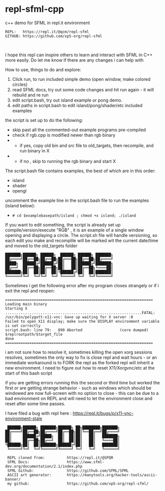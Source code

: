 # repl-sfml-cpp
c++ demo for SFML in repl.it environment
```
REPL:   https://repl.it/@qcm/repl-sfml
GITHUB: https://github.com/xp5-org/repl-sfml
```

&nbsp;
&nbsp;
&nbsp;



I hope this repl can inspire others to learn and interact with SFML in C++ more easily. 
Do let me know if there are any changes i can help with 


How to use, things to do and explore:
1) Click run, to run included simple demo (open window, make colored circles)
2) read SFML docs, try out some code changes and hit run again - it will rebuild and re run
3) edit script.bash, try out island example or pong demo. 
4) edit paths in script.bash to edit island/pong/shader/etc included examples


the script is set up to do the following:
- skip past all the commented-out example programs pre-compiled
- check if rgb.cpp is modified newer than rgb binary 
- - if yes, copy old bin and src file to old_targets, then recompile, and run binary in X
- - if no , skip to running the rgb binary and start X  
 


The script.bash file contains examples, the best of which are in this order:
- island
- shader
- opengl  

uncomment the example line in the script.bash file to run the examples (island below): 
- `# cd $examplebasepath/island ; chmod +x island; ./island`  


If you want to edit something, the script is already set up compile/version/execute "RGB" , 
it is an example of a single window opening and displaying a circle. The script.sh file will handle versioning, so each edit you make and recomplile will be marked wit the current date/time and moved to the old_targets folder 







```
███████╗██████╗ ██████╗  ██████╗ ██████╗ ███████╗
██╔════╝██╔══██╗██╔══██╗██╔═══██╗██╔══██╗██╔════╝
█████╗  ██████╔╝██████╔╝██║   ██║██████╔╝███████╗
██╔══╝  ██╔══██╗██╔══██╗██║   ██║██╔══██╗╚════██║
███████╗██║  ██║██║  ██║╚██████╔╝██║  ██║███████║
╚══════╝╚═╝  ╚═╝╚═╝  ╚═╝ ╚═════╝ ╚═╝  ╚═╝╚══════╝
```
Sometimes i get the following error after my program closes strangely or if i exit the repl and reopen:
```
===================================================================
Loading main binary 
Starting X
..............................................................FATAL: /usr/bin/polygott-x11-vnc: Gave up waiting for X server :0
Failed to open X11 display; make sure the DISPLAY environment variable is set correctly
script.bash: line 79:   890 Aborted                 (core dumped) $replrootpath/$target_file
done
===================================================================
```
i am not sure how to resolve it, sometimes killing the open xorg sessions resolves, sometimes 
the only way to fix is close repl and wait hours - or an immediate workaround is to FORK the repl 
as the forked repl will inherit a new environment. I need to figure out how to reset X11/Xorgvnc/etc 
at the start of this bash script

if you are getting errors running this the second or third time but worked the first or are getting 
strange behavior - such as windows which should be windowed are now full-screen with no 
option to close  - this can be due to a bad environment on REPL and will need to let the environment 
close and reset after some time passes. 

I have filed a bug with repl here : https://repl.it/bugs/p/x11-vnc-environment-stale








```
 ██████╗██████╗ ███████╗██████╗ ██╗████████╗███████╗
██╔════╝██╔══██╗██╔════╝██╔══██╗██║╚══██╔══╝██╔════╝
██║     ██████╔╝█████╗  ██║  ██║██║   ██║   ███████╗
██║     ██╔══██╗██╔══╝  ██║  ██║██║   ██║   ╚════██║
╚██████╗██║  ██║███████╗██████╔╝██║   ██║   ███████║
 ╚═════╝╚═╝  ╚═╝╚══════╝╚═════╝ ╚═╝   ╚═╝   ╚══════╝
```
```
 REPL cloned from:          https://repl.it/@SPQR
 SFML Docs:                 https://www.sfml-dev.org/documentation/2.1/index.php
 SFML Github:               https://github.com/SFML/SFML
 ASCII art generator:       https://manytools.org/hacker-tools/ascii-banner/
 my github:                 https://github.com/xp5-org/repl-sfml/
 ```

